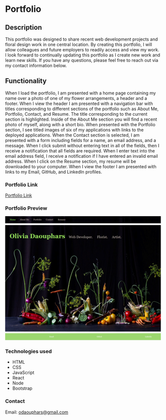 # Portfolio

## Description
This portfolio was designed to share recent web development projects and floral design work in one central location. By creating this portfolio, I will allow colleagues and future employers to readily access and view my work. I look forward to continually updating this portfolio as I create new work and learn new skills. If you have any questions, please feel free to reach out via my contact information below.

## Functionality 
When I load the portfolio, I am presented with a home page containing my name over a photo of one of my flower arrangements, a header and a footer. When I view the header I am presented with a navigation bar with titles corresponding to different sections of the portfolio such as About Me, Portfolio, Contact, and Resume. The title corresponding to the current section is highlighted. Inside of the About Me section you will find a recent photo of myself, along with a short bio. When presented with the Portfolio section, I see titled images of six of my applications with links to the deployed applications. When the Contact section is selected, I am presented with a form including fields for a name, an email address, and a message. When I click submit without entering text in all of the fields, then I receive a notification that all fields are required. When I enter text into the email address field, I receive a notification if I have entered an invalid email address.
When I click on the Resume section, my resume will be downloaded to your computer. When I view the footer I am presented with links to my Email, GitHub, and LinkedIn profiles. 

### Portfolio Link
[Portfolio Link](https://estilbee.github.io/)

### Portfolio Preview
![Portfolio](./src/images/portfolio.png)

### Technologies used
- HTML
- CSS
- JavaScript
- React
- Node
- Bootstrap

### Contact
Email: odaouphars@gmail.com